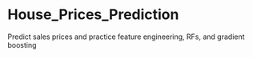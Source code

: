 # House_Prices_Prediction
Predict sales prices and practice feature engineering, RFs, and gradient boosting
